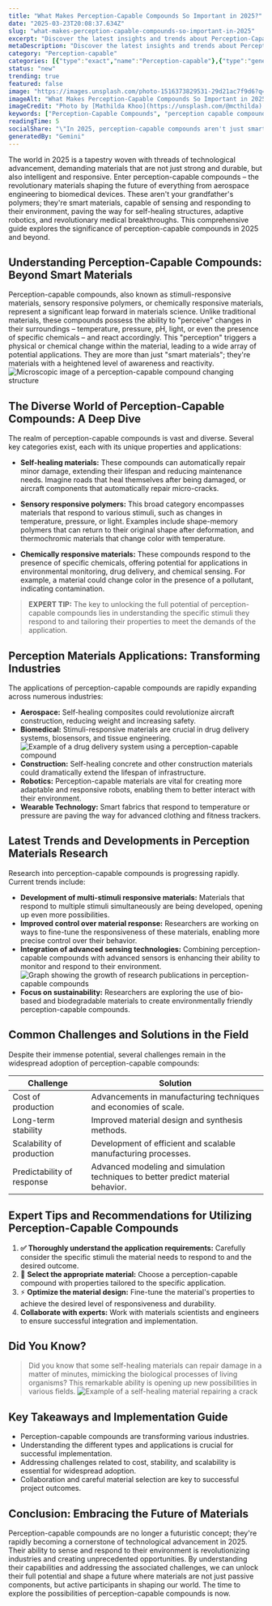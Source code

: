 ```yaml
---
title: "What Makes Perception-Capable Compounds So Important in 2025?"
date: "2025-03-23T20:08:37.634Z"
slug: "what-makes-perception-capable-compounds-so-important-in-2025"
excerpt: "Discover the latest insights and trends about Perception-Capable Compounds. This comprehensive guide covers everything you need to know about Perception-Capable Compounds in 2025."
metaDescription: "Discover the latest insights and trends about Perception-Capable Compounds. This comprehensive guide covers everything you need to know about Perception-Ca..."
category: "Perception-capable"
categories: [{"type":"exact","name":"Perception-capable"},{"type":"general","name":"Chemistry"},{"type":"medium","name":"Materials Science"},{"type":"specific","name":"Sensor Technology"},{"type":"niche","name":"Bio-sensing"}]
status: "new"
trending: true
featured: false
image: "https://images.unsplash.com/photo-1516373829531-29d21ac7f9d6?q=85&w=1200&fit=max&fm=webp&auto=compress"
imageAlt: "What Makes Perception-Capable Compounds So Important in 2025?"
imageCredit: "Photo by [Mathilda Khoo](https://unsplash.com/@mcthilda) on Unsplash"
keywords: ["Perception-Capable Compounds", "perception capable compounds", "smart materials", "sensory responsive polymers", "self-healing materials", "stimuli responsive materials", "perception materials applications", "buy perception capable compounds", "chemically responsive materials", "perception materials research"]
readingTime: 5
socialShare: "\"In 2025, perception-capable compounds aren't just smart materials—they're materials with a heightened sense of awareness, revolutionizing everything from aerospace to medicine.\""
generatedBy: "Gemini"
---
```




The world in 2025 is a tapestry woven with threads of technological advancement, demanding materials that are not just strong and durable, but also intelligent and responsive.  Enter perception-capable compounds – the revolutionary materials shaping the future of everything from aerospace engineering to biomedical devices.  These aren't your grandfather's polymers; they're smart materials, capable of sensing and responding to their environment, paving the way for self-healing structures, adaptive robotics, and revolutionary medical breakthroughs. This comprehensive guide explores the significance of perception-capable compounds in 2025 and beyond.

## Understanding Perception-Capable Compounds: Beyond Smart Materials

Perception-capable compounds, also known as stimuli-responsive materials, sensory responsive polymers, or chemically responsive materials, represent a significant leap forward in materials science.  Unlike traditional materials, these compounds possess the ability to "perceive" changes in their surroundings – temperature, pressure, pH, light, or even the presence of specific chemicals – and react accordingly.  This "perception" triggers a physical or chemical change within the material, leading to a wide array of potential applications.  They are more than just "smart materials"; they're materials with a heightened level of awareness and reactivity.  ![Microscopic image of a perception-capable compound changing structure](https://images.unsplash.com/photo-1579705379068-011cb467453f?q=85&w=1200&fit=max&fm=webp&auto=compress)

## The Diverse World of Perception-Capable Compounds: A Deep Dive

The realm of perception-capable compounds is vast and diverse.  Several key categories exist, each with its unique properties and applications:

* **Self-healing materials:** These compounds can automatically repair minor damage, extending their lifespan and reducing maintenance needs.  Imagine roads that heal themselves after being damaged, or aircraft components that automatically repair micro-cracks.

* **Sensory responsive polymers:** This broad category encompasses materials that respond to various stimuli, such as changes in temperature, pressure, or light.  Examples include shape-memory polymers that can return to their original shape after deformation, and thermochromic materials that change color with temperature.

* **Chemically responsive materials:** These compounds respond to the presence of specific chemicals, offering potential for applications in environmental monitoring, drug delivery, and chemical sensing.  For example, a material could change color in the presence of a pollutant, indicating contamination.

> **EXPERT TIP:**  The key to unlocking the full potential of perception-capable compounds lies in understanding the specific stimuli they respond to and tailoring their properties to meet the demands of the application.

## Perception Materials Applications: Transforming Industries

The applications of perception-capable compounds are rapidly expanding across numerous industries:

* **Aerospace:** Self-healing composites could revolutionize aircraft construction, reducing weight and increasing safety.
* **Biomedical:**  Stimuli-responsive materials are crucial in drug delivery systems, biosensors, and tissue engineering.  ![Example of a drug delivery system using a perception-capable compound](https://images.unsplash.com/photo-1738174024451-064749f1a186?q=85&w=1200&fit=max&fm=webp&auto=compress)
* **Construction:** Self-healing concrete and other construction materials could dramatically extend the lifespan of infrastructure.
* **Robotics:**  Perception-capable materials are vital for creating more adaptable and responsive robots, enabling them to better interact with their environment.
* **Wearable Technology:**  Smart fabrics that respond to temperature or pressure are paving the way for advanced clothing and fitness trackers.

## Latest Trends and Developments in Perception Materials Research

Research into perception-capable compounds is progressing rapidly.  Current trends include:

* **Development of multi-stimuli responsive materials:**  Materials that respond to multiple stimuli simultaneously are being developed, opening up even more possibilities.
* **Improved control over material response:** Researchers are working on ways to fine-tune the responsiveness of these materials, enabling more precise control over their behavior.
* **Integration of advanced sensing technologies:**  Combining perception-capable compounds with advanced sensors is enhancing their ability to monitor and respond to their environment. ![Graph showing the growth of research publications in perception-capable compounds](https://images.unsplash.com/photo-1542769779-110e8eee44b9?q=85&w=1200&fit=max&fm=webp&auto=compress)
* **Focus on sustainability:**  Researchers are exploring the use of bio-based and biodegradable materials to create environmentally friendly perception-capable compounds.

## Common Challenges and Solutions in the Field

Despite their immense potential, several challenges remain in the widespread adoption of perception-capable compounds:

| Challenge                     | Solution                                                                    |
|------------------------------|----------------------------------------------------------------------------|
| Cost of production             | Advancements in manufacturing techniques and economies of scale.              |
| Long-term stability           | Improved material design and synthesis methods.                             |
| Scalability of production     | Development of efficient and scalable manufacturing processes.                |
| Predictability of response    | Advanced modeling and simulation techniques to better predict material behavior.|

## Expert Tips and Recommendations for Utilizing Perception-Capable Compounds

1. **✅ Thoroughly understand the application requirements:** Carefully consider the specific stimuli the material needs to respond to and the desired outcome.
2. 🔑 **Select the appropriate material:** Choose a perception-capable compound with properties tailored to the specific application.
3. ⚡ **Optimize the material design:**  Fine-tune the material's properties to achieve the desired level of responsiveness and durability.
4.  **Collaborate with experts:**  Work with materials scientists and engineers to ensure successful integration and implementation.

## Did You Know?

> Did you know that some self-healing materials can repair damage in a matter of minutes, mimicking the biological processes of living organisms? This remarkable ability is opening up new possibilities in various fields. ![Example of a self-healing material repairing a crack](https://images.unsplash.com/photo-1638613611017-c763e0ca00ed?q=85&w=1200&fit=max&fm=webp&auto=compress)

## Key Takeaways and Implementation Guide

* Perception-capable compounds are transforming various industries.
* Understanding the different types and applications is crucial for successful implementation.
* Addressing challenges related to cost, stability, and scalability is essential for widespread adoption.
* Collaboration and careful material selection are key to successful project outcomes.

## Conclusion: Embracing the Future of Materials

Perception-capable compounds are no longer a futuristic concept; they're rapidly becoming a cornerstone of technological advancement in 2025.  Their ability to sense and respond to their environment is revolutionizing industries and creating unprecedented opportunities.  By understanding their capabilities and addressing the associated challenges, we can unlock their full potential and shape a future where materials are not just passive components, but active participants in shaping our world.  The time to explore the possibilities of perception-capable compounds is now.

